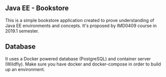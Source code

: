 ## Java EE - Bookstore

This is a simple bookstore application created to prove understanding of Java EE 
environments and concepts. It's proposed by IMD0409 course in 2019.1 semester. 

## Database

It uses a Docker powered database (PostgreSQL) and container server (Wildfly). Make 
sure you have docker and docker-compose in order to build up an environment.